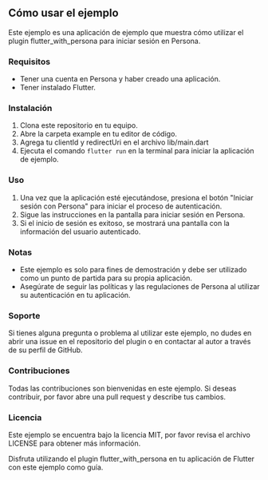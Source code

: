 ## Cómo usar el ejemplo

Este ejemplo es una aplicación de ejemplo que muestra cómo utilizar el plugin flutter_with_persona para iniciar sesión en Persona.

### Requisitos
- Tener una cuenta en Persona y haber creado una aplicación.
- Tener instalado Flutter.

### Instalación
1. Clona este repositorio en tu equipo.
2. Abre la carpeta example en tu editor de código.
3. Agrega tu clientId y redirectUri en el archivo lib/main.dart
4. Ejecuta el comando `flutter run` en la terminal para iniciar la aplicación de ejemplo.

### Uso
1. Una vez que la aplicación esté ejecutándose, presiona el botón "Iniciar sesión con Persona" para iniciar el proceso de autenticación.
2. Sigue las instrucciones en la pantalla para iniciar sesión en Persona.
3. Si el inicio de sesión es exitoso, se mostrará una pantalla con la información del usuario autenticado.

### Notas
- Este ejemplo es solo para fines de demostración y debe ser utilizado como un punto de partida para su propia aplicación.
- Asegúrate de seguir las políticas y las regulaciones de Persona al utilizar su autenticación en tu aplicación.

### Soporte
Si tienes alguna pregunta o problema al utilizar este ejemplo, no dudes en abrir una issue en el repositorio del plugin o en contactar al autor a través de su perfil de GitHub.

### Contribuciones
Todas las contribuciones son bienvenidas en este ejemplo. Si deseas contribuir, por favor abre una pull request y describe tus cambios.

### Licencia
Este ejemplo se encuentra bajo la licencia MIT, por favor revisa el archivo LICENSE para obtener más información.

Disfruta utilizando el plugin flutter_with_persona en tu aplicación de Flutter con este ejemplo como guía.
